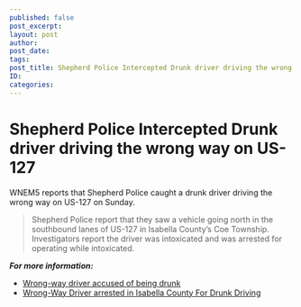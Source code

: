 ```yaml
---
published: false
post_excerpt: 
layout: post
author: 
post_date: 
tags: 
post_title: Shepherd Police Intercepted Drunk driver driving the wrong way on US-127
ID: 
categories: 
---
```


# Shepherd Police Intercepted Drunk driver driving the wrong way on US-127

WNEM5 reports that Shepherd Police caught a drunk driver driving the wrong way on US-127 on Sunday.

> Shepherd Police report that they saw a vehicle going north in the southbound lanes of US-127 in Isabella County’s Coe Township. Investigators report the driver was intoxicated and was arrested for operating while intoxicated.

**_For more information:_**

* [Wrong-way driver accused of being drunk](http://www.wnem.com/story/33302275/wrong-way-driver-accused-of-being-drunk)
* [Wrong-Way Driver arrested in Isabella County For Drunk Driving](http://www.9and10news.com/story/33316622/wrong-way-driver-arrested-in-isabella-county-for-drunk-driving#.V_RJB02d_IM.facebook)

